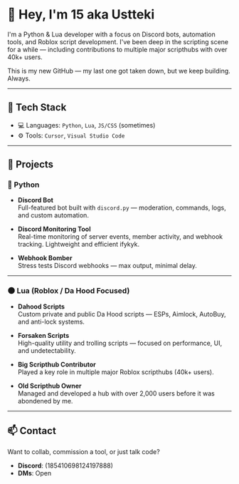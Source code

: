 # 👋 Hey, I'm 15 aka Ustteki

I'm a Python & Lua developer with a focus on Discord bots, automation tools, and Roblox script development. I've been deep in the scripting scene for a while — including contributions to multiple major scripthubs with over 40k+ users. 

This is my new GitHub — my last one got taken down, but we keep building. Always.

---

## 🔧 Tech Stack

- 💻 Languages: `Python`, `Lua`, `JS/CSS` (sometimes)
- ⚙️ Tools: `Cursor`, `Visual Studio Code`

---

## 🧪 Projects

### 🐍 Python

- **Discord Bot**  
  Full-featured bot built with `discord.py` — moderation, commands, logs, and custom automation.

- **Discord Monitoring Tool**  
  Real-time monitoring of server events, member activity, and webhook tracking. Lightweight and efficient ifykyk.

- **Webhook Bomber**  
  Stress tests Discord webhooks — max output, minimal delay.

---

### 🌑 Lua (Roblox / Da Hood Focused)

- **Dahood Scripts**  
  Custom private and public Da Hood scripts — ESPs, Aimlock, AutoBuy, and anti-lock systems.

- **Forsaken Scripts**  
  High-quality utility and trolling scripts — focused on performance, UI, and undetectability.

- **Big Scripthub Contributor**  
  Played a key role in multiple major Roblox scripthubs (40k+ users).

- **Old Scripthub Owner**  
  Managed and developed a hub with over 2,000 users before it was abondened by me.

---


## 📫 Contact

Want to collab, commission a tool, or just talk code?

- **Discord**: (185410698124197888)
- **DMs**: Open

